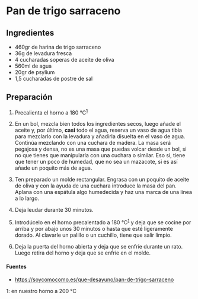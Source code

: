 # Pan de trigo sarraceno

## Ingredientes

-   460gr de harina de trigo sarraceno
-   36g de levadura fresca
-   4 cucharadas soperas de aceite de oliva
-   560ml de agua
-   20gr de psylium
-   1,5 cucharadas de postre de sal

## Preparación

1.  Precalienta el horno a 180 °C<sup>[1](#myfootnote1)</sup>

2.  En un bol, mezcla bien todos los ingredientes secos, luego añade el aceite y, por último, **casi** todo el agua, reserva un vaso de agua tibia para mezclarlo con la levadura y añadirla disuelta en el vaso de agua.  Continúa mezclando con una cuchara de madera. La masa será pegajosa y densa, no es una masa que puedas volcar desde un bol, si no que tienes que manipularla con una cuchara o similar. Eso sí, tiene que tener un poco de humedad, que no sea un mazacote, si es así añade un poquito más de agua.

3.  Ten preparado un molde rectangular. Engrasa con un poquito de aceite de oliva y con la ayuda de una cuchara introduce la masa del pan. Aplana con una espátula algo humedecida y haz una marca de una línea a lo largo.

4. Deja leudar durante 30 minutos.

5.  Introdúcelo en el horno precalentado a 180 °C<sup>[1](#myfootnote1)</sup> y deja que se cocine por arriba y por abajo unos 30 minutos o hasta que esté ligeramente dorado. Al clavarle un palillo o un cuchillo, tiene que salir limpio.

6.  Deja la puerta del horno abierta y deja que se enfríe durante un rato. Luego retira del horno y deja que se enfríe en el molde.

#### Fuentes

-   <https://soycomocomo.es/que-desayuno/pan-de-trigo-sarraceno>


<a name="myfootnote1">1</a>: en nuestro horno a 200 °C
